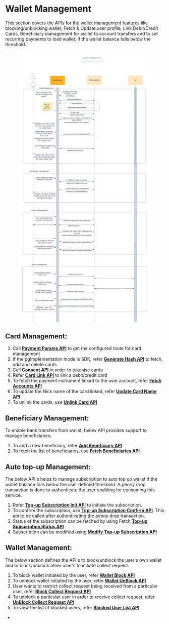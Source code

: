 # Wallet Management

This section covers the APIs for the wallet management features like blocking/unblocking wallet, Fetch & Update user profile, Link Debit/Credit Cards, Beneficiary management for wallet to account transfers and to set recurring payments to load wallet, if the wallet balance falls below the threshold.

<figure><img src="../../../../.gitbook/assets/Wallet%20management%20(2).png" alt=""><figcaption></figcaption></figure>

## Card Management:

1. Call [**Payment Params API**](../payment/api-specification/payment/version-2/payment-param-api.md) to get the configured route for card management
2. If the pgImplementation mode is SDK, refer [**Generate Hash API**](../payment/api-specification/payment/version-2/hash-init-api.md) to fetch, add and delete cards
3. Call [**Consent API**](../payment/api-specification/payment/version-1/consent-api.md) in order to tokenise cards
4. Refer [**Card Link API**](wallet-management/api-specification/version-2/card-management/wallet-link/api-specification/link-card-api.md) to link a debit/credit card
5. To fetch the payment instrument linked to the user account, refer [**Fetch Accounts API**](wallet-management/api-specification/version-2/card-management/wallet-link/api-specification/fetch-linkedcards-api.md)
6. To update the Nick name of the card linked, refer [**Update Card Name API**](wallet-management/api-specification/version-2/card-management/wallet-link/api-specification/update-nickname-api.md)
7. To unlink the cards, use [**Unlink Card API**](wallet-management/api-specification/version-2/card-management/wallet-link/api-specification/unlink-card-api.md)

## Beneficiary Management:

To enable bank transfers from wallet, below API provides support to manage beneficiaries.

1. To add a new beneficiary, refer [**Add Beneficiary API**](wallet-management/api-specification/version-2/beneficiary-management/api-specification/add-beneficiary-api.md)
2. To fetch the list of beneficiaries, use [**Fetch Beneficiaries API**](wallet-management/api-specification/version-2/beneficiary-management/api-specification/fetch-beneficiary-account-api.md)

## Auto top-up Management:

The below API's helps to manage subscription to auto top up wallet if the wallet balance falls below the user defined threshold. A penny drop transaction is done to authenticate the user enabling for consuming this service.

1. Refer [**Top-up Subscription Init API**](wallet-management/api-specification/version-2/auto-top-up-management/api-specification/subscription-init-api.md) to initiate the subscription.
2. To confirm the subscription, use [**Top-up Subscription Confirm API**](wallet-management/api-specification/version-2/auto-top-up-management/api-specification/subscription-confirm-api.md). This api to be called after authenticating the penny drop transaction.
3. Status of the subscription can be fetched by using Fetch [**Top-up Subscription Status API**](wallet-management/api-specification/version-2/auto-top-up-management/api-specification/status-api.md)
4. Subscription can be modified using [**Modify Top-up Subscription API**](wallet-management/api-specification/version-2/auto-top-up-management/api-specification/modify-top-up-subscription-api.md)

## Wallet Management:

The below section defines the API's to block/unblock the user's own wallet and to block/unblock other user's to initiate collect request.

1. To block wallet initiated by the user, refer [**Wallet Block API**](wallet-management/api-specification/version-2/wallet-management/api-specification/wallet-card-block.md)
2. To unblock wallet initiated by the user, refer [**Wallet UnBlock API**](wallet-management-new/api-specification/version-2/block-unblock-wallet/api-specification/unblock-mobile-number-api.md)
3. User wants to restrict collect request being received from a particular user, refer [**Block Collect Request API**](wallet-management-new/api-specification/version-2/block-unblock-wallet/api-specification/blocked-mobile-number-list-api.md)
4. To unblock a particular user in order to receive collect request, refer [**UnBlock Collect Request API**](wallet-management/api-specification/version-2/wallet-management/api-specification/unblock-mobile-number-api.md)
5. To view the list of blocked users, refer [**Blocked User List API**](wallet-management/api-specification/version-2/wallet-management/api-specification/blocked-mobile-number-list-api.md)

*

